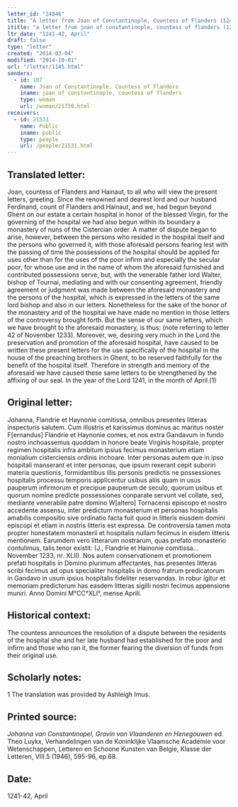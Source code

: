 ```yaml
---
letter_id: "24846"
title: "A letter from Joan of Constantinople, Countess of Flanders (1241-42, April)"
ititle: "a letter from joan of constantinople, countess of flanders (1241-42, april)"
ltr_date: "1241-42, April"
draft: false
type: "letter"
created: "2014-03-04"
modified: "2014-10-01"
url: "/letter/1145.html"
senders:
  - id: 107
    name: Joan of Constantinople, Countess of Flanders
    iname: joan of constantinople, countess of flanders
    type: woman
    url: /woman/21739.html
receivers:
  - id: 21531
    name: Public
    iname: public
    type: people
    url: /people/21531.html
---
```

<h2> Translated letter:</h2>Joan, countess of Flanders and Hainaut, to all who will view the present letters, greeting.
	Since the renowned and dearest lord and our husband Ferdinand, count of Flanders and Hainaut, and we, had begun beyond Ghent on our estate a certain hospital in honor of the blessed Virgin, for the governing of the hospital we had also begun within its boundary a monastery of nuns of the Cistercian order.  A matter of dispute began to arise, however, between the persons who resided in the hospital itself and the persons who governed it, with those aforesaid persons fearing lest with the passing of time the possessions of the hospital should be applied for uses other than for the uses of the poor infirm and especially the secular poor, for whose use and in the name of whom the aforesaid furnished and contributed possessions serve, but, with the venerable father lord Walter, bishop of Tournai, mediating and with our consenting agreement, friendly agreement or judgment was made between the aforesaid monastery and the persons of the hospital, which is expressed in the letters of the same lord bishop and also in our letters.  Nonetheless for the sake of the honor of the monastery and of the hospital we have made no mention in those letters of the controversy brought forth.  But the sense of our same letters, which we have brought to the aforesaid monastery, is thus:  (note referring to letter 42 of November 1233).
	Moreover, we, desiring very much in the Lord the preservation and promotion of the aforesaid hospital, have caused to be written these present letters for the use specifically of the hospital in the house of the preaching brothers in Ghent, to be reserved faithfully for the benefit of the hospital itself.
	Therefore in strength and memory of the aforesaid we have caused these same letters to be strengthened by the affixing of our seal.
	In the year of the Lord 1241, in the month of April.(1)
<h2 class="mt-4"> Original letter:</h2>Johanna, Flandrie et Haynonie comitissa, omnibus presentes litteras inspecturis salutem.
Cum illustris et karissimus dominus ac maritus noster F[ernandus] Flandrie et Haynonie comes, et nos extra Gandavum in fundo nostro inchoassemus quoddam in honore beate Virginis hospitale, propter regimen hospitalis infra ambitum ipsius fecimus monasterium etiam monialium cisterciensis ordinis inchoare. Inter personas autem que in ipso hospitali manserant et inter personas, que ipsum rexerant cepit suboriri materia questionis, formidantibus illis personis predictis ne possessiones hospitalis processu temporis applicentur usibus aliis quam in usus pauperum infirmorum et precipue pauperum de seculo, quorum usibus et quorum nomine predicte possessiones conparate servunt vel collate, sed, mediante venerabile patre domino W[altero] Tornacensi episcopo et nostro accedente assensu, inter predictum monasterium et personas hospitalis amabilis compositio sive ordinatio facta fuit quod in litteris eiusdem domini episcopi et etiam in nostris litteris est expressa. De controversia tamen mota propter honestatem monasterii et hospitalis nullam fecimus in eisdem litteris mentionem. Earumdem vero litterarum nostrarum, quas prefato monasterio contulimus, talis tenor existit:
(J., Flandrie et Hainonie comitissa...  November 1233, nr. XLII).
Nos autem conservationem et promotionem prefati hospitalis in Domino plurimum affectantes, has presentes litteras scribi fecimus ad opus specialiter hospitalis in domo fratrum predicatorum in Gandavo in usum ipsius hospitalis fideliter reservandas.
In robur igitur et memoriam predictorum has easdem litteras sigilli nostri fecimus appensione muniri.
Anno Domini M°CC°XLI°, mense Aprili.
<h2 class="mt-4"> Historical context:</h2>The countess announces the resolution of a dispute between the residents of the hospital she and her late husband had established for the poor and infirm and those who ran it, the former fearing the diversion of funds from their original use.
<h2 class="mt-4"> Scholarly notes:</h2>1 The translation was provided by Ashleigh Imus.
<h2 class="mt-4"> Printed source:</h2><p><em>Johanna van Constantinopel, Gravin van Vlaanderen en Henegouwen</em> ed. Theo Luykx, Verhandelingen van de Koninklijke Vlaamsche Academie voor Wetenschappen, Letteren en Schoone Kunsten van Belgie, Klasse der Letteren, VIII.5 (1946), 595-96, ep.68.</p><h2 class="mt-4"> Date:</h2>1241-42, April